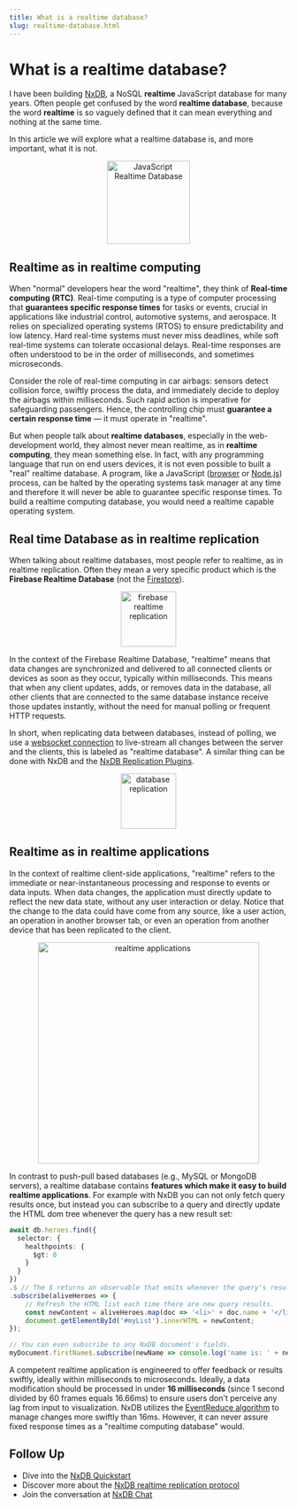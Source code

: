 ```yaml
---
title: What is a realtime database?
slug: realtime-database.html
---
```



# What is a realtime database?

I have been building [NxDB](https://nxpkg.github.io/nxdb/), a NoSQL **realtime** JavaScript database for many years.
Often people get confused by the word **realtime database**, because the word **realtime** is so vaguely defined that it can mean everything and nothing at the same time.

In this article we will explore what a realtime database is, and more important, what it is not.


<center>
    <a href="https://nxpkg.github.io/nxdb/">
        <img src="../files/logo/nxdb_javascript_database.svg" alt="JavaScript Realtime Database" width="150" />
    </a>
</center>

## Realtime as in **realtime computing**

When "normal" developers hear the word "realtime", they think of **Real-time computing (RTC)**. Real-time computing is a type of computer processing that **guarantees specific response times** for tasks or events, crucial in applications like industrial control, automotive systems, and aerospace. It relies on specialized operating systems (RTOS) to ensure predictability and low latency. Hard real-time systems must never miss deadlines, while soft real-time systems can tolerate occasional delays. Real-time responses are often understood to be in the order of milliseconds, and sometimes microseconds.

Consider the role of real-time computing in car airbags: sensors detect collision force, swiftly process the data, and immediately decide to deploy the airbags within milliseconds. Such rapid action is imperative for safeguarding passengers. Hence, the controlling chip must **guarantee a certain response time** — it must operate in "realtime".



But when people talk about **realtime databases**, especially in the web-development world, they almost never mean realtime, as in **realtime computing**, they mean something else.
In fact, with any programming language that run on end users devices, it is not even possible to built a "real" realtime database. A program, like a JavaScript ([browser](./browser-database.md) or [Node.js](../nodejs-database.md)) process, can be halted by the operating systems task manager at any time and therefore it will never be able to guarantee specific response times. To build a realtime computing database, you would need a realtime capable operating system.

## Real time Database as in **realtime replication**

When talking about realtime databases, most people refer to realtime, as in realtime replication.
Often they mean a very specific product which is the **Firebase Realtime Database** (not the [Firestore](../replication-firestore.md)).


<p align="center">
  <img src="../files/alternatives/firebase.svg" alt="firebase realtime replication" width="100" />
</p>

In the context of the Firebase Realtime Database, "realtime" means that data changes are synchronized and delivered to all connected clients or devices as soon as they occur, typically within milliseconds. This means that when any client updates, adds, or removes data in the database, all other clients that are connected to the same database instance receive those updates instantly, without the need for manual polling or frequent HTTP requests.

In short, when replicating data between databases, instead of polling, we use a [websocket connection](https://developer.mozilla.org/en-US/docs/Web/API/WebSockets_API) to live-stream all changes between the server and the clients, this is labeled as "realtime database". A similar thing can be done with NxDB and the [NxDB Replication Plugins](../replication.md).

<p align="center">
    <a href="https://nxpkg.github.io/nxdb/replication.html">
        <img src="../files/database-replication.png" alt="database replication" width="100" />
    </a>
</p>

## Realtime as in **realtime applications**

In the context of realtime client-side applications, "realtime" refers to the immediate or near-instantaneous processing and response to events or data inputs. When data changes, the application must directly update to reflect the new data state, without any user interaction or delay. Notice that the change to the data could have come from any source, like a user action, an operation in another browser tab, or even an operation from another device that has been replicated to the client.

<p align="center">
  <img src="../files/multiwindow.gif" alt="realtime applications" width="400" />
</p>

In contrast to push-pull based databases (e.g., MySQL or MongoDB servers), a realtime database contains **features which make it easy to build realtime applications**. For example with NxDB you can not only fetch query results once, but instead you can subscribe to a query and directly update the HTML dom tree whenever the query has a new result set:

```ts
await db.heroes.find({
  selector: {
    healthpoints: {
      $gt: 0
    }
  }
})
.$ // The $ returns an observable that emits whenever the query's result set changes.
.subscribe(aliveHeroes => {
    // Refresh the HTML list each time there are new query results.
    const newContent = aliveHeroes.map(doc => '<li>' + doc.name + '</li>');
    document.getElementById('#myList').innerHTML = newContent;
});

// You can even subscribe to any NxDB document's fields.
myDocument.firstName$.subscribe(newName => console.log('name is: ' + newName));
```

A competent realtime application is engineered to offer feedback or results swiftly, ideally within milliseconds to microseconds. Ideally, a data modification should be processed in under **16 milliseconds** (since 1 second divided by 60 frames equals 16.66ms) to ensure users don't perceive any lag from input to visualization. NxDB utilizes the [EventReduce algorithm](https://github.com/nxpkg/event-reduce) to manage changes more swiftly than 16ms. However, it can never assure fixed response times as a "realtime computing database" would.



## Follow Up

- Dive into the [NxDB Quickstart](https://nxpkg.github.io/nxdb/quickstart.html)
- Discover more about the [NxDB realtime replication protocol](../replication.md)
- Join the conversation at [NxDB Chat](https://nxpkg.github.io/nxdb/chat)




